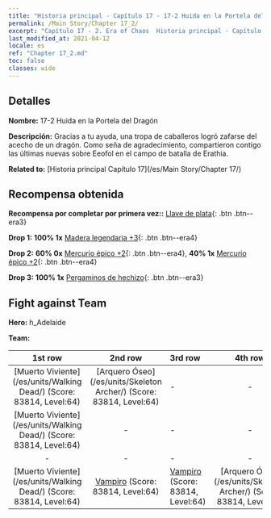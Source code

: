 ```yaml
---
title: "Historia principal - Capítulo 17 - 17-2 Huida en la Portela del Dragón"
permalink: /Main Story/Chapter 17_2/
excerpt: "Capítulo 17 - 2. Era of Chaos  Historia principal - Capítulo 17_2. 17-2 Huida en la Portela del Dragón"
last_modified_at: 2021-04-12
locale: es
ref: "Chapter 17_2.md"
toc: false
classes: wide
---
```


## Detalles

 **Nombre:** 17-2 Huida en la Portela del Dragón

 **Descripción:** Gracias a tu ayuda, una tropa de caballeros logró zafarse del acecho de un dragón. Como seña de agradecimiento, compartieron contigo las últimas nuevas sobre Eeofol en el campo de batalla de Erathia.

 **Related to:** [Historia principal Capítulo 17](/es/Main Story/Chapter 17/)

## Recompensa obtenida

 **Recompensa por completar por primera vez::** [Llave de plata](/es/Items/con_693/){: .btn .btn--era3}

 **Drop 1:** **100% 1x** [Madera legendaria +3](/es/Items/mat_55/){: .btn .btn--era4}

 **Drop 2:** **60% 0x** [Mercurio épico +2](/es/Items/mat_49/){: .btn .btn--era4}, **40% 1x** [Mercurio épico +2](/es/Items/mat_49/){: .btn .btn--era4}

 **Drop 3:** **100% 1x** [Pergaminos de hechizo](/es/Items/con_694/){: .btn .btn--era3}


## Fight against Team
 **Hero:** h_Adelaide

 **Team:**


  | 1st row | 2nd row | 3rd row | 4th row |
  |:----:|:----:|:----|:----:|
  | [Muerto Viviente](/es/units/Walking Dead/) (Score: 83814, Level:64)  | [Arquero Óseo](/es/units/Skeleton Archer/) (Score: 83814, Level:64)  | - | - |
  | [Muerto Viviente](/es/units/Walking Dead/) (Score: 83814, Level:64)  | - | - | - |
  | - | - | - | - |
  | [Muerto Viviente](/es/units/Walking Dead/) (Score: 83814, Level:64)  | [Vampiro](/es/units/Vampire/) (Score: 83814, Level:64)  | [Vampiro](/es/units/Vampire/) (Score: 83814, Level:64)  | [Arquero Óseo](/es/units/Skeleton Archer/) (Score: 83814, Level:64)  |


